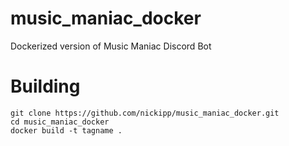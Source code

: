 # music_maniac_docker
Dockerized version of Music Maniac Discord Bot

# Building

```
git clone https://github.com/nickipp/music_maniac_docker.git
cd music_maniac_docker
docker build -t tagname .
```
